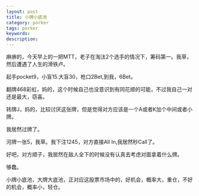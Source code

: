 ```yaml
---
layout: post
title: 小牌小底池
category: porker
tags: porker
keywords: 
description: 
---
```


麻痹的，今天早上的一把MTT，老子在淘汰2个选手的情况下，筹码第一。我草，然后遭遇了人生的滑铁卢。

起手pocket9，小盲15.大盲30，枪口2Bet,到我，6Bet。

翻牌468彩虹，妈的，这个时候自己也没意识到有同花顺的可能，不过我自己一对还是最大，窃喜。

转牌J，妈的，比较讨厌这张牌，但是觉得对方应该是一个A或者K加个中间或者小牌。

我居然过牌了。

河牌一张5，我草。我下注1245，对方直接All In,我居然秒Call了。

好吧，对方顺子，我居然在敌人全下的时候没有认真去考虑对面拿着什么牌。

够蠢。

小牌小底池，大牌大底池，正对应这股票市场中的，好机会，概率大，重仓，不好的机会，概率小，轻仓。


<p>

<a class="fancybox-buttons" data-fancybox-group="button" href="http://7xtttt.com1.z0.glb.clouddn.com/2016-05-14-LittleCard-SmallPot-1.png"><img src="http://7xtttt.com1.z0.glb.clouddn.com/porkerbg.jpg" alt="" hidden/></a>

<a class="fancybox-buttons" data-fancybox-group="button" href="http://7xtttt.com1.z0.glb.clouddn.com/2016-05-14-LittleCard-SmallPot-2.png"></a>

<a class="fancybox-buttons" data-fancybox-group="button" href="http://7xtttt.com1.z0.glb.clouddn.com/2016-05-14-LittleCard-SmallPot-3.png"></a>

<a class="fancybox-buttons" data-fancybox-group="button" href="http://7xtttt.com1.z0.glb.clouddn.com/2016-05-14-LittleCard-SmallPot-4.png"></a>

<a class="fancybox-buttons" data-fancybox-group="button" href="http://7xtttt.com1.z0.glb.clouddn.com/2016-05-14-LittleCard-SmallPot-5.png"></a>

<a class="fancybox-buttons" data-fancybox-group="button" href="http://7xtttt.com1.z0.glb.clouddn.com/2016-05-14-LittleCard-SmallPot-6.png"></a>

</p>




